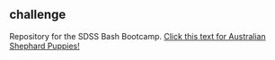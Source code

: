## challenge
Repository for the SDSS Bash Bootcamp. 
[Click this text for Australian Shephard Puppies!](https://www.akc.org/expert-advice/dog-breeds/how-to-train-an-australian-shepherd-puppy-timeline-milestones/)
